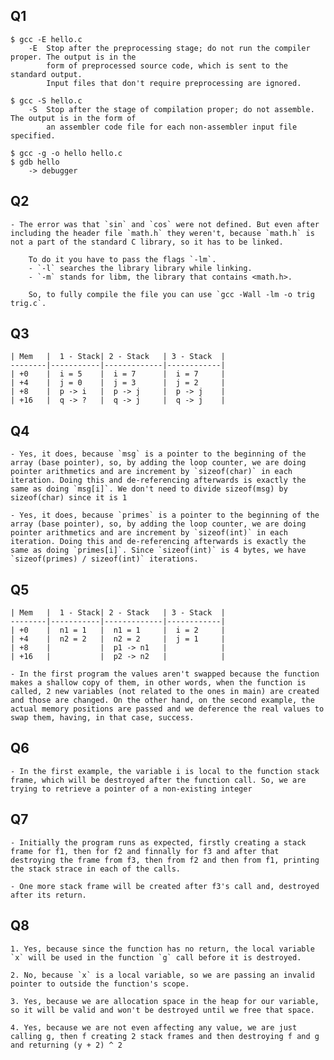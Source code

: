 
## Q1
    $ gcc -E hello.c
        -E  Stop after the preprocessing stage; do not run the compiler proper. The output is in the
            form of preprocessed source code, which is sent to the standard output.
            Input files that don't require preprocessing are ignored.

    $ gcc -S hello.c 
        -S  Stop after the stage of compilation proper; do not assemble. The output is in the form of
            an assembler code file for each non-assembler input file specified.

    $ gcc -g -o hello hello.c
    $ gdb hello
        -> debugger

## Q2
    - The error was that `sin` and `cos` were not defined. But even after including the header file `math.h` they weren't, because `math.h` is not a part of the standard C library, so it has to be linked.

        To do it you have to pass the flags `-lm`. 
        - `-l` searches the library library while linking. 
        - `-m` stands for libm, the library that contains <math.h>.

        So, to fully compile the file you can use `gcc -Wall -lm -o trig trig.c`.

## Q3

    | Mem   |  1 - Stack| 2 - Stack   | 3 - Stack  |
    --------|-----------|-------------|------------|
    | +0    |  i = 5    |  i = 7      |  i = 7     |
    | +4    |  j = 0    |  j = 3      |  j = 2     |
    | +8    |  p -> i   |  p -> j     |  p -> j    |
    | +16   |  q -> ?   |  q -> j     |  q -> j    |

## Q4

    - Yes, it does, because `msg` is a pointer to the beginning of the array (base pointer), so, by adding the loop counter, we are doing pointer arithmetics and are increment by `sizeof(char)` in each iteration. Doing this and de-referencing afterwards is exactly the same as doing `msg[i]`. We don't need to divide sizeof(msg) by sizeof(char) since it is 1

    - Yes, it does, because `primes` is a pointer to the beginning of the array (base pointer), so, by adding the loop counter, we are doing pointer arithmetics and are increment by `sizeof(int)` in each iteration. Doing this and de-referencing afterwards is exactly the same as doing `primes[i]`. Since `sizeof(int)` is 4 bytes, we have `sizeof(primes) / sizeof(int)` iterations. 

## Q5

    | Mem   |  1 - Stack| 2 - Stack   | 3 - Stack  |
    --------|-----------|-------------|------------|
    | +0    |  n1 = 1   |  n1 = 1     |  i = 2     |
    | +4    |  n2 = 2   |  n2 = 2     |  j = 1     |
    | +8    |           |  p1 -> n1   |            |
    | +16   |           |  p2 -> n2   |            |

    - In the first program the values aren't swapped because the function makes a shallow copy of them, in other words, when the function is called, 2 new variables (not related to the ones in main) are created and those are changed. On the other hand, on the second example, the actual memory positions are passed and we deference the real values to swap them, having, in that case, success.

## Q6

    - In the first example, the variable i is local to the function stack frame, which will be destroyed after the function call. So, we are trying to retrieve a pointer of a non-existing integer

## Q7

    - Initially the program runs as expected, firstly creating a stack frame for f1, then for f2 and finnally for f3 and after that destroying the frame from f3, then from f2 and then from f1, printing the stack strace in each of the calls.

    - One more stack frame will be created after f3's call and, destroyed after its return.

## Q8

    1. Yes, because since the function has no return, the local variable `x` will be used in the function `g` call before it is destroyed.

    2. No, because `x` is a local variable, so we are passing an invalid pointer to outside the function's scope.

    3. Yes, because we are allocation space in the heap for our variable, so it will be valid and won't be destroyed until we free that space.

    4. Yes, because we are not even affecting any value, we are just calling g, then f creating 2 stack frames and then destroying f and g and returning (y + 2) ^ 2